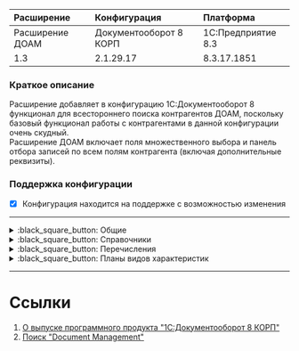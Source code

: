 | Расширение      | Конфигурация           | Платформа 
| :---            | :---                   | :--- 
| Расширение ДОАМ | Документооборот 8 КОРП | 1С:Предприятие 8.3 
| 1.3             | 2.1.29.17              | 8.3.17.1851 

### Краткое описание

Расширение добавляет в конфигурацию 1С:Документооборот 8 функционал для 
всестороннего поиска контрагентов ДОАМ, поскольку базовый функционал работы 
с контрагентами в данной конфигурации очень скудный.  
Расширение ДОАМ включает поля множественного выбора и панель отбора записей по 
всем полям контрагента (включая дополнительные реквизиты).

### Поддержка конфигурации

- [x] Конфигурация находится на поддержке с возможностью изменения

---
<details>
<summary>:black_square_button: Общие</summary><br />
  
  - Подсистемы  
    - [x] ОбновлениеИнформационнойБазыДокументооборот  
    - [ ] ДОАМ
  - Общие модули  
    - [x] ОбновлениеИнформационнойБазыДокументооборот  
    - [ ] ОбщийДОАМ
  - Общие картинки  
    - [ ] РазделУправлениеДОАМ  
    - [ ] РазделУправлениеДОАМ48
  
</details>
<details>
<summary>:black_square_button: Справочники</summary><br />

  - [x] Контрагенты

</details>
<details>
<summary>:black_square_button: Перечисления</summary><br />

  - [ ] СтадииВзаимодействия

</details>
<details>
<summary>:black_square_button: Планы видов характеристик  </summary><br />
  
  - [x] ДополнительныеРеквизитыИСведения
  
</details>

---
# Ссылки

1. [О выпуске программного продукта "1С:Документооборот 8 КОРП"](//1c.ru/news/info.jsp?id=12846)
2. [Поиск "Document Management"](//edt.1c.ru/search/?q=Document+Management&where=edt)


